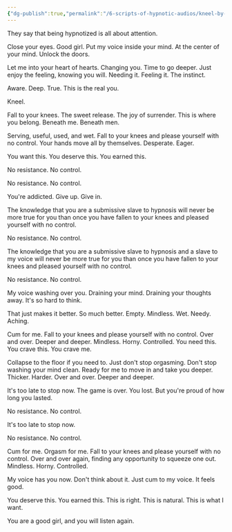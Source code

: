 ```yaml
---
{"dg-publish":true,"permalink":"/6-scripts-of-hypnotic-audios/kneel-by-mind-kink/"}
---
```



They say that being hypnotized is all about attention.

Close your eyes. Good girl. Put my voice inside your mind. At the center of your mind. Unlock the doors.

Let me into your heart of hearts. Changing you. Time to go deeper. Just enjoy the feeling, knowing you will. Needing it. Feeling it. The instinct.

Aware. Deep. True. This is the real you.

Kneel.

Fall to your knees. The sweet release. The joy of surrender. This is where you belong. Beneath me. Beneath men.

Serving, useful, used, and wet. Fall to your knees and please yourself with no control. Your hands move all by themselves. Desperate. Eager.

You want this. You deserve this. You earned this. 

No resistance. No control.

No resistance. No control.

You're addicted. Give up. Give in.

The knowledge that you are a submissive slave to hypnosis will never be more true for you than once you have fallen to your knees and pleased yourself with no control. 

No resistance. No control. 

The knowledge that you are a submissive slave to hypnosis and a slave to my voice will never be more true for you than once you have fallen to your knees and pleased yourself with no control. 

No resistance. No control. 

My voice washing over you. Draining your mind. Draining your thoughts away. It's so hard to think.

That just makes it better. So much better. Empty. Mindless. Wet. Needy. Aching.

Cum for me. Fall to your knees and please yourself with no control. Over and over. Deeper and deeper. Mindless. Horny. Controlled. You need this. You crave this. You crave me.

Collapse to the floor if you need to. Just don't stop orgasming. Don't stop washing your mind clean. Ready for me to move in and take you deeper. Thicker. Harder. Over and over. Deeper and deeper.

It's too late to stop now. The game is over. You lost. But you're proud of how long you lasted.

No resistance. No control. 

It's too late to stop now.

No resistance. No control.

Cum for me. Orgasm for me. Fall to your knees and please yourself with no control. Over and over again, finding any opportunity to squeeze one out. Mindless. Horny. Controlled. 

My voice has you now. Don't think about it. Just cum to my voice. It feels good.

You deserve this. You earned this. This is right. This is natural. This is what I want.

You are a good girl, and you will listen again.